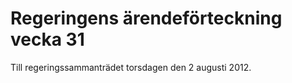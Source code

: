 # Regeringens ärendeförteckning vecka 31

Till regeringssammanträdet torsdagen den 2 augusti 2012\.
